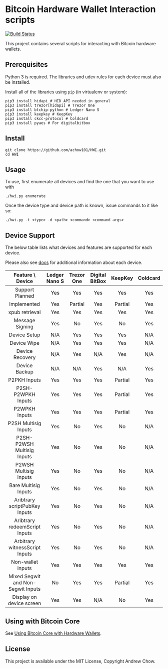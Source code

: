 # Bitcoin Hardware Wallet Interaction scripts

[![Build Status](https://travis-ci.org/achow101/HWI.svg?branch=master)](https://travis-ci.org/achow101/HWI)

This project contains several scripts for interacting with Bitcoin hardware wallets.

## Prerequisites

Python 3 is required. The libraries and udev rules for each device must also be installed.

Install all of the libraries using `pip` (in virtualenv or system):

```
pip3 install hidapi # HID API needed in general
pip3 install trezor[hidapi] # Trezor One
pip3 install btchip-python # Ledger Nano S
pip3 install keepkey # KeepKey
pip3 install ckcc-protocol # Coldcard
pip3 install pyaes # For digitalbitbox
```
## Install

```
git clone https://github.com/achow101/HWI.git
cd HWI
```

## Usage

To use, first enumerate all devices and find the one that you want to use with

```
./hwi.py enumerate
```

Once the device type and device path is known, issue commands to it like so:

```
./hwi.py -t <type> -d <path> <command> <command args>
```

## Device Support

The below table lists what devices and features are supported for each device.

Please also see [docs](docs/) for additional information about each device.

| Feature \ Device | Ledger Nano S | Trezor One | Digital BitBox | KeepKey | Coldcard |
|:---:|:---:|:---:|:---:|:---:|:---:|
| Support Planned | Yes | Yes | Yes | Yes | Yes |
| Implemented | Yes | Partial | Yes | Partial | Yes |
| xpub retrieval | Yes | Yes | Yes | Yes | Yes |
| Message Signing | Yes | No | Yes | No | Yes |
| Device Setup | N/A | Yes | Yes | Yes | N/A |
| Device Wipe | N/A | Yes | Yes | Yes | N/A |
| Device Recovery | N/A | Yes | N/A | Yes | N/A |
| Device Backup | N/A | N/A | Yes | N/A | Yes |
| P2PKH Inputs | Yes | Yes | Yes | Partial | Yes |
| P2SH-P2WPKH Inputs | Yes | Yes | Yes | Partial | Yes |
| P2WPKH Inputs | Yes | Yes | Yes | Partial | Yes |
| P2SH Multisig Inputs | Yes | No | Yes | No | N/A |
| P2SH-P2WSH Multisig Inputs | Yes | No | Yes | No | N/A |
| P2WSH Multisig Inputs | Yes | No | Yes | No | N/A |
| Bare Multisig Inputs | Yes | No | Yes | No | N/A |
| Aribtrary scriptPubKey Inputs | Yes | No | Yes | No | N/A |
| Aribtrary redeemScript Inputs | Yes | No | Yes | No | N/A |
| Arbitrary witnessScript Inputs | Yes | No | Yes | No | N/A |
| Non-wallet inputs | Yes | Yes | Yes | Yes | Yes |
| Mixed Segwit and Non-Segwit Inputs | No | Yes | Yes | Partial | Yes |
| Display on device screen | Yes | Yes | N/A | No | Yes |

## Using with Bitcoin Core

See [Using Bitcoin Core with Hardware Wallets](docs/bitcoin-core-usage.md).

## License

This project is available under the MIT License, Copyright Andrew Chow.
